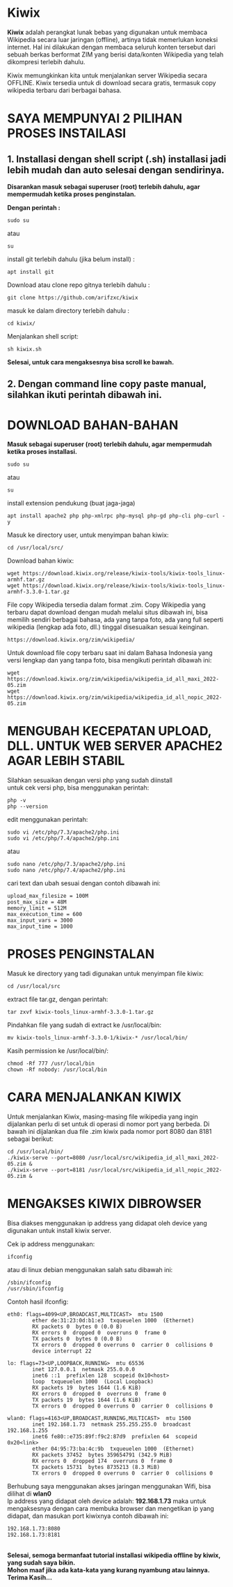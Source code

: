 # Kiwix
<b>Kiwix</b> adalah perangkat lunak bebas yang digunakan untuk membaca Wikipedia secara luar jaringan (offline), artinya tidak memerlukan koneksi internet. Hal ini dilakukan dengan membaca seluruh konten tersebut dari sebuah berkas berformat ZIM yang berisi data/konten Wikipedia yang telah dikompresi terlebih dahulu.

Kiwix memungkinkan kita untuk menjalankan server Wikipedia secara OFFLINE. Kiwix tersedia untuk di download secara gratis, termasuk copy wikipedia terbaru dari berbagai bahasa.


# SAYA MEMPUNYAI 2 PILIHAN PROSES INSTAlLASI

<b><h2> 1. Installasi dengan shell script (.sh) installasi jadi lebih mudah dan auto selesai dengan sendirinya. </b></h2>

<b>Disarankan masuk sebagai superuser (root) terlebih dahulu, agar mempermudah ketika proses penginstalan.

Dengan perintah : </b>
```
sudo su
```
atau
```
su
```
install git terlebih dahulu (jika belum install) :
```
apt install git
```
Download atau clone repo gitnya terlebih dahulu :
```
git clone https://github.com/arifzxc/kiwix
```
masuk ke dalam directory terlebih dahulu :
```
cd kiwix/
```
Menjalankan shell script:
```
sh kiwix.sh
```
<b>Selesai, untuk cara mengaksesnya bisa scroll ke bawah.</b>


<b><h2> 2. Dengan command line copy paste manual, silahkan ikuti perintah dibawah ini. </b></h2>

# DOWNLOAD BAHAN-BAHAN

<b> Masuk sebagai superuser (root) terlebih dahulu, agar mempermudah ketika proses installasi.</b>
```
sudo su
```
atau 
```
su
```
install extension pendukung (buat jaga-jaga)

```
apt install apache2 php php-xmlrpc php-mysql php-gd php-cli php-curl -y
```

Masuk ke directory user, untuk menyimpan bahan kiwix:
```
cd /usr/local/src/
```
Download bahan kiwix:
```
wget https://download.kiwix.org/release/kiwix-tools/kiwix-tools_linux-armhf.tar.gz
wget https://download.kiwix.org/release/kiwix-tools/kiwix-tools_linux-armhf-3.3.0-1.tar.gz
```
File copy Wikipedia tersedia dalam format .zim. Copy Wikipedia yang terbaru dapat download dengan mudah melalui situs dibawah ini, bisa memilih sendiri berbagai bahasa, ada yang tanpa foto, ada yang full seperti wikipedia (lengkap ada foto, dll.) tinggal disesuaikan sesuai keinginan. 
```
https://download.kiwix.org/zim/wikipedia/
```
Untuk download file copy terbaru saat ini dalam Bahasa Indonesia yang versi lengkap dan yang tanpa foto, bisa mengikuti perintah dibawah ini:
```
wget https://download.kiwix.org/zim/wikipedia/wikipedia_id_all_maxi_2022-05.zim
wget https://download.kiwix.org/zim/wikipedia/wikipedia_id_all_nopic_2022-05.zim
```

# MENGUBAH KECEPATAN UPLOAD, DLL. UNTUK WEB SERVER APACHE2 AGAR LEBIH STABIL
Silahkan sesuaikan dengan versi php yang sudah diinstall<br>
untuk cek versi php, bisa menggunakan perintah:
```
php -v
php --version
````
edit menggunakan perintah:
```
sudo vi /etc/php/7.3/apache2/php.ini
sudo vi /etc/php/7.4/apache2/php.ini
```
atau
```
sudo nano /etc/php/7.3/apache2/php.ini
sudo nano /etc/php/7.4/apache2/php.ini
```

cari text dan ubah sesuai dengan contoh dibawah ini:
```
upload_max_filesize = 100M
post_max_size = 48M
memory_limit = 512M
max_execution_time = 600
max_input_vars = 3000
max_input_time = 1000
```

# PROSES PENGINSTALAN

Masuk ke directory yang tadi digunakan untuk menyimpan file kiwix:
```
cd /usr/local/src
```
extract file tar.gz, dengan perintah:
```
tar zxvf kiwix-tools_linux-armhf-3.3.0-1.tar.gz
```
Pindahkan file yang sudah di extract ke /usr/local/bin:
```
mv kiwix-tools_linux-armhf-3.3.0-1/kiwix-* /usr/local/bin/
```
Kasih permission ke /usr/local/bin/:
```
chmod -Rf 777 /usr/local/bin
chown -Rf nobody: /usr/local/bin
```

# CARA MENJALANKAN KIWIX

Untuk menjalankan Kiwix, masing-masing file wikipedia yang ingin dijalankan perlu di set untuk di operasi di nomor port yang berbeda. Di bawah ini dijalankan dua file .zim kiwix pada nomor port 8080 dan 8181 sebagai berikut:
```
cd /usr/local/bin/
./kiwix-serve --port=8080 /usr/local/src/wikipedia_id_all_maxi_2022-05.zim &
./kiwix-serve --port=8181 /usr/local/src/wikipedia_id_all_nopic_2022-05.zim &
```

# MENGAKSES KIWIX DIBROWSER

Bisa diakses menggunakan ip address yang didapat oleh device yang digunakan untuk install kiwix server.

Cek ip address menggunakan:
```
ifconfig
```
atau di linux debian menggunakan salah satu dibawah ini:
```
/sbin/ifconfig
/usr/sbin/ifconfig
```

Contoh hasil ifconfig:
```
eth0: flags=4099<UP,BROADCAST,MULTICAST>  mtu 1500
        ether de:31:23:0d:b1:e3  txqueuelen 1000  (Ethernet)
        RX packets 0  bytes 0 (0.0 B)
        RX errors 0  dropped 0  overruns 0  frame 0
        TX packets 0  bytes 0 (0.0 B)
        TX errors 0  dropped 0 overruns 0  carrier 0  collisions 0
        device interrupt 22  

lo: flags=73<UP,LOOPBACK,RUNNING>  mtu 65536
        inet 127.0.0.1  netmask 255.0.0.0
        inet6 ::1  prefixlen 128  scopeid 0x10<host>
        loop  txqueuelen 1000  (Local Loopback)
        RX packets 19  bytes 1644 (1.6 KiB)
        RX errors 0  dropped 0  overruns 0  frame 0
        TX packets 19  bytes 1644 (1.6 KiB)
        TX errors 0  dropped 0 overruns 0  carrier 0  collisions 0

wlan0: flags=4163<UP,BROADCAST,RUNNING,MULTICAST>  mtu 1500
        inet 192.168.1.73  netmask 255.255.255.0  broadcast 192.168.1.255
        inet6 fe80::e735:89f:f9c2:87d9  prefixlen 64  scopeid 0x20<link>
        ether 04:95:73:ba:4c:9b  txqueuelen 1000  (Ethernet)
        RX packets 37452  bytes 359654791 (342.9 MiB)
        RX errors 0  dropped 174  overruns 0  frame 0
        TX packets 15731  bytes 8735213 (8.3 MiB)
        TX errors 0  dropped 0 overruns 0  carrier 0  collisions 0
```
Berhubung saya menggunakan akses jaringan menggunakan Wifi, bisa dilihat di <b>wlan0</b><br>
Ip address yang didapat oleh device adalah: <b>192.168.1.73</b> maka untuk mengaksesnya dengan cara membuka browser dan mengetikan ip yang didapat, dan masukan port kiwixnya contoh dibawah ini:
```
192.168.1.73:8080
192.168.1.73:8181
```

<br>
<b>Selesai, semoga bermanfaat tutorial installasi wikipedia offline by kiwix, yang sudah saya bikin.<br>
Mohon maaf jika ada kata-kata yang kurang nyambung atau lainnya.<br>
Terima Kasih...</b>

